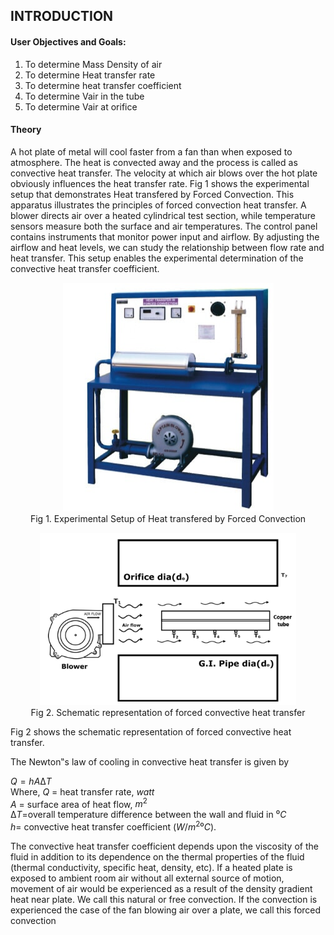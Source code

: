 ## INTRODUCTION

#### User Objectives and Goals:

1. To determine Mass Density of air
2. To determine Heat transfer rate
3. To determine heat transfer coefficient
4. To determine Vair in the tube
5. To determine Vair at orifice

#### Theory

A hot plate of metal will cool faster from a fan than when exposed to
atmosphere. The heat is convected away and the process is called as convective heat
transfer. The velocity at which air blows over the hot plate obviously influences the heat
transfer rate. Fig 1 shows the experimental setup that demonstrates Heat transfered by Forced Convection.
This apparatus illustrates the principles of forced convection heat transfer. A blower directs air over a heated cylindrical test section, while temperature sensors measure both the surface and air temperatures. The control panel contains instruments that monitor power input and airflow. By adjusting the airflow and heat levels, we can study the relationship between flow rate and heat transfer. This setup enables the experimental determination of the convective heat transfer coefficient.

<center>

![alt text](images/55.png)  
Fig 1. Experimental Setup of Heat transfered by Forced Convection

![alt text](images/66.png)  
Fig 2. Schematic representation of forced convective heat transfer

</center>

Fig 2 shows the schematic representation of forced convective heat transfer.

The Newton‟s law of cooling in convective heat transfer is given by

$Q=hA∆T$  
Where, $Q$ = heat transfer rate, $watt$  
$A$ = surface area of heat flow, $m^2$  
$∆T$=overall temperature difference between the wall and fluid in $⁰C$  
$h$= convective heat transfer coefficient $(W/m^2
⁰C)$.

The convective heat transfer coefficient depends upon the viscosity of the fluid in addition to
its dependence on the thermal properties of the fluid (thermal conductivity, specific heat,
density, etc). If a heated plate is exposed to ambient room air without all external source of
motion, movement of air would be experienced as a result of the density gradient heat near
plate. We call this natural or free convection. If the convection is experienced the case of the
fan blowing air over a plate, we call this forced convection
